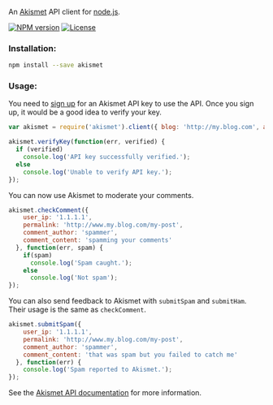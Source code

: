 An [Akismet](http://www.akismet.com/) API client for [node.js](http://nodejs.org/). 

[![NPM version](http://img.shields.io/npm/v/akismet.svg?style=flat-square)](https://npmjs.org/package/akismet)
[![License](http://img.shields.io/npm/l/akismet.svg?style=flat-square)](http://opensource.org/licenses/MIT)

### Installation:

``` bash
npm install --save akismet
```

### Usage:

You need to [sign up](https://akismet.com/signup/) for an Akismet API key to use the API. Once you sign up, 
it would be a good idea to verify your key.

``` js
var akismet = require('akismet').client({ blog: 'http://my.blog.com', apiKey: 'myakismetapikey123' });

akismet.verifyKey(function(err, verified) {
  if (verified) 
    console.log('API key successfully verified.');
  else 
    console.log('Unable to verify API key.');
});
```
      
You can now use Akismet to moderate your comments. 

``` js
akismet.checkComment({ 
    user_ip: '1.1.1.1', 
    permalink: 'http://www.my.blog.com/my-post',
    comment_author: 'spammer',
    comment_content: 'spamming your comments'
  }, function(err, spam) {
    if(spam)
      console.log('Spam caught.');
    else
      console.log('Not spam');
});
```

You can also send feedback to Akismet with `submitSpam` and `submitHam`. Their usage is the same as `checkComment`.

``` js
akismet.submitSpam({ 
    user_ip: '1.1.1.1', 
    permalink: 'http://www.my.blog.com/my-post',
    comment_author: 'spammer',
    comment_content: 'that was spam but you failed to catch me'
  }, function(err) {
    console.log('Spam reported to Akismet.');
});
```
See the [Akismet API documentation](http://www.akismet.com/development/api) for more information.

